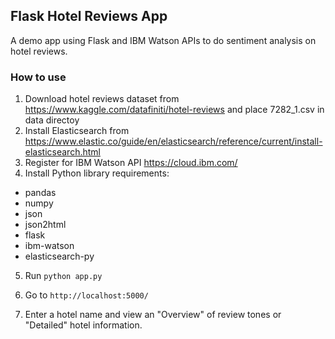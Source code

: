 ## Flask Hotel Reviews App

A demo app using Flask and IBM Watson APIs to do sentiment analysis on hotel reviews.

### How to use

1. Download hotel reviews dataset from https://www.kaggle.com/datafiniti/hotel-reviews and place 7282_1.csv in data directoy
2. Install Elasticsearch from https://www.elastic.co/guide/en/elasticsearch/reference/current/install-elasticsearch.html
3. Register for IBM Watson API https://cloud.ibm.com/
4. Install Python library requirements:
- pandas
- numpy
- json
- json2html
- flask
- ibm-watson
- elasticsearch-py

5. Run
`python app.py`

6. Go to
`http://localhost:5000/`

7. Enter a hotel name and view an "Overview" of review tones or "Detailed" hotel information.
